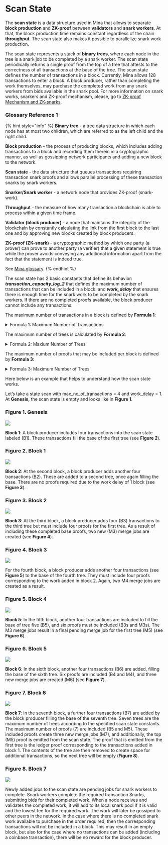 # Scan State

The **scan state** is a data structure used in Mina that allows to separate **block production** and **ZK-proof** between **validators** and **snark workers**. At that, the block production time remains constant regardless of the chain **throughput**. The scan state also makes it possible to parallelize snark work production.

The scan state represents a stack of **binary trees**, where each node in the tree is a snark job to be completed by a snark worker. The scan state periodically returns a single proof from the top of a tree that attests to the correctness of all transactions at the base of the tree. The scan state defines the number of transactions in a block. Currently, Mina allows 128 transactions to enter a block. A block producer, rather than completing the work themselves, may purchase the completed work from any snark workers from bids available in the snark pool. For more information on snark works, snarkers and ZK-proof mechanism, please, go to [ZK-proof Mechanism and ZK-snarks](zk-proof-mechanism-and-zk-snarks.md).

### Glossary Reference 1

{% hint style="info" %}
**Binary tree** - a tree data structure in which each node has at most two children, which are referred to as the left child and the right child.

**Block production** - the process of producing blocks, which includes adding transactions to a block and recording them therein in a cryptographic manner, as well as gossipping network participants and adding a new block to the network.

**Scan state** - the data structure that queues transactions requiring transaction snark proofs and allows parallel processing of these transaction snarks by snark workers.

**Snarker/Snark worker** - a network node that provides ZK-proof (snark-work).

**Throughput** - the measure of how many transaction a blockchain is able to process within a given time frame.

**Validator (block producer)** - a node that maintains the integrity of the blockchain by constantly calculating the link from the first block to the last one and by approving new blocks created by block producers.

**ZK-proof (ZK-snark)** - a cryptographic method by which one party (a prover) can prove to another party (a verifier) that a given statement is true while the prover avoids conveying any additional information apart from the fact that the statement is indeed true.

See [Mina glossary](mina-glossary.md).
{% endhint %}

The scan state has 2 basic constants that define its behavior: _**transaction\_capacity\_log\_2**_ that defines the maximum number of transactions that can be included in a block: and _**work\_delay**_ that ensures there is enough time for the snark work to be completed by the snark workers. If there are no completed proofs available, the block producer cannot include any transactions.

The maximum number of transactions in a block is defined by **Formula 1**:

<details>

<summary>Formula 1: Maximum Number of Transactions</summary>

**Tmax=2^(TCL)**

where **Tmax** = maximum number of trees,

**TCL** = transaction\_capacity\_log\_2

</details>

The maximum number of trees is calculated by **Formula 2**:

<details>

<summary>Formula 2: Maxium Number of Trees</summary>

**Tmax=(TCL+1)\*WD,**

where **Tmax** = maximum number of trees,

**TCL** = transaction\_capacity\_log\_2,

**WD** = work\_delay

</details>

The maximum number of proofs that may be included per block is defined by **Formula 3**:

<details>

<summary>Formula 3: Maximum Number of Trees</summary>

**MNP = 2^(TN/TCL+1)-1,**

where **MNP** = max\_number\_of\_proofs,

**TN**= number of transactions,

**TCL** = transaction\_capacity\_log\_2

</details>

Here below is an example that helps to understand how the scan state works.

Let’s take a state scan with max\_no\_of\_transactions = 4 and work\_delay = 1. At **Genesis,** the scan state is empty and looks like in **Figure 1**.

### Figure 1. Genesis

![](../../.gitbook/assets/Genesis.png)

**Block 1**: A block producer includes four transactions into the scan state labeled (B1). These transactions fill the base of the first tree (see **Figure 2**).

### Figure 2. Block 1

![](<../../.gitbook/assets/Block 1.png>)

**Block 2**: At the second block, a block producer adds another four transactions (B2). These are added to a second tree, once again filling the base. There are no proofs required due to the work delay of 1 block (see **Figure 3**).

### Figure 3. Block 2

![](<../../.gitbook/assets/Block 2 (1).png>)

**Block 3**: At the third block, a block producer adds four (B3) transactions to the third tree but must include four proofs for the first tree. As a result of including these completed base proofs, two new (M3) merge jobs are created (see **Figure 4**).

### Figure 4. Block 3

![](<../../.gitbook/assets/Block 3 (1).png>)

For the fourth block, a block producer adds another four transactions (see **Figure 5**) to the base of the fourth tree. They must include four proofs corresponding to the work added in block 2. Again, two M4 merge jobs are created as a result.

### Figure 5. Block 4

![](<../../.gitbook/assets/Block 4.png>)

**Block 5**: In the fifth block, another four transactions are included to fill the base of tree five (B5), and six proofs must be included (B3s and M3s). The M3 merge jobs result in a final pending merge job for the first tree (M5) (see **Figure 6**).

### Figure 6. Block 5

![](<../../.gitbook/assets/Block 5.png>)

**Block 6**: In the sixth block, another four transactions (B6) are added, filling the base of the sixth tree. Six proofs are included (B4 and M4), and three new merge jobs are created (M6) (see **Figure 7**).

### Figure 7. Block 6

![](<../../.gitbook/assets/Block 6.png>)

**Block 7**: In the seventh block, a further four transactions (B7) are added by the block producer filling the base of the seventh tree. Seven trees are the maximum number of trees according to the specified scan state constants. The maximum number of proofs (7) are included (B5 and M5). These included proofs create three new merge jobs (M7), and additionally, the top (M5) proof is emitted from the scan state. The proof that is emitted from the first tree is the ledger proof corresponding to the transactions added in block 1. The contents of the tree are then removed to create space for additional transactions, so the next tree will be empty (**Figure 8**).

### Figure 8. Block 7

![](<../../.gitbook/assets/Block 7 (1).png>)

Newly added jobs to the scan state are pending jobs for snark workers to complete. Snark workers complete the required transaction Snarks, submitting bids for their completed work. When a node receives and validates the completed work, it will add to its local snark pool if it is valid and the lowest fee for the required work. The work will later be gossiped to other peers in the network. In the case where there is no completed snark work available to purchase in the order required, then the corresponding transactions will not be included in a block. This may result in an empty block, but also for the case where no transactions can be added (including a coinbase transaction), there will be no reward for the block producer.
